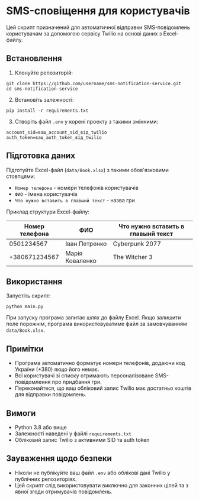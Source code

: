 # SMS-сповіщення для користувачів

Цей скрипт призначений для автоматичної відправки SMS-повідомлень користувачам за допомогою сервісу Twilio на основі даних з Excel-файлу.

## Встановлення

1. Клонуйте репозиторій:
```
git clone https://github.com/username/sms-notification-service.git
cd sms-notification-service
```

2. Встановіть залежності:
```
pip install -r requirements.txt
```

3. Створіть файл `.env` у корені проекту з такими змінними:
```
account_sid=ваш_account_sid_від_twilio
auth_token=ваш_auth_token_від_twilio
```

## Підготовка даних

Підготуйте Excel-файл (`data/Book.xlsx`) з такими обов'язковими стовпцями:
- `Номер телефона` - номери телефонів користувачів
- `ФИО` - імена користувачів
- `Что нужно вставить в главынй текст` - назва гри

Приклад структури Excel-файлу:

| Номер телефона | ФИО             | Что нужно вставить в главынй текст |
|----------------|-----------------|-----------------------------------|
| 0501234567     | Іван Петренко   | Cyberpunk 2077                    |
| +380671234567  | Марія Коваленко | The Witcher 3                     |

## Використання

Запустіть скрипт:
```
python main.py
```

При запуску програма запитає шлях до файлу Excel. Якщо залишити поле порожнім, програма використовуватиме файл за замовчуванням `data/Book.xlsx`.

## Примітки

- Програма автоматично форматує номери телефонів, додаючи код України (+380) якщо його немає.
- Всі користувачі зі списку отримають персоналізоване SMS-повідомлення про придбання гри.
- Переконайтеся, що ваш обліковий запис Twilio має достатньо коштів для відправки повідомлень.

## Вимоги

- Python 3.8 або вище
- Залежності наведені у файлі `requirements.txt`
- Обліковий запис Twilio з активними SID та auth token

## Зауваження щодо безпеки

- Ніколи не публікуйте ваш файл `.env` або облікові дані Twilio у публічних репозиторіях.
- Цей скрипт слід використовувати виключно для законних цілей та з явної згоди отримувачів повідомлень.